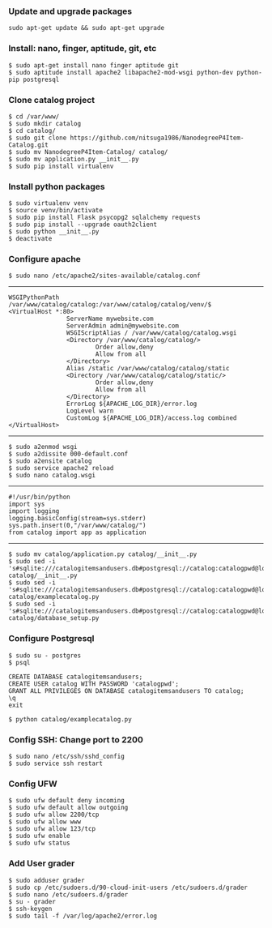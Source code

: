 
### Update and upgrade packages ###

    sudo apt-get update && sudo apt-get upgrade

### Install: nano, finger, aptitude, git, etc ###
    $ sudo apt-get install nano finger aptitude git
    $ sudo aptitude install apache2 libapache2-mod-wsgi python-dev python-pip postgresql

### Clone catalog project ###
    $ cd /var/www/
    $ sudo mkdir catalog
    $ cd catalog/
    $ sudo git clone https://github.com/nitsuga1986/NanodegreeP4Item-Catalog.git
    $ sudo mv NanodegreeP4Item-Catalog/ catalog/
    $ sudo mv application.py __init__.py
    $ sudo pip install virtualenv

### Install python packages ###
    $ sudo virtualenv venv
    $ source venv/bin/activate
    $ sudo pip install Flask psycopg2 sqlalchemy requests
    $ sudo pip install --upgrade oauth2client
    $ sudo python __init__.py
    $ deactivate

### Configure apache ###
    $ sudo nano /etc/apache2/sites-available/catalog.conf


----------


    WSGIPythonPath /var/www/catalog/catalog:/var/www/catalog/catalog/venv/$
    <VirtualHost *:80>
                    ServerName mywebsite.com
                    ServerAdmin admin@mywebsite.com
                    WSGIScriptAlias / /var/www/catalog/catalog.wsgi
                    <Directory /var/www/catalog/catalog/>
                            Order allow,deny
                            Allow from all
                    </Directory>
                    Alias /static /var/www/catalog/catalog/static
                    <Directory /var/www/catalog/catalog/static/>
                            Order allow,deny
                            Allow from all
                    </Directory>
                    ErrorLog ${APACHE_LOG_DIR}/error.log
                    LogLevel warn
                    CustomLog ${APACHE_LOG_DIR}/access.log combined
    </VirtualHost>


----------
    $ sudo a2enmod wsgi
    $ sudo a2dissite 000-default.conf
    $ sudo a2ensite catalog
    $ sudo service apache2 reload
    $ sudo nano catalog.wsgi


----------

    #!/usr/bin/python
    import sys
    import logging
    logging.basicConfig(stream=sys.stderr)
    sys.path.insert(0,"/var/www/catalog/")
    from catalog import app as application

----------

    $ sudo mv catalog/application.py catalog/__init__.py
    $ sudo sed -i 's#sqlite:///catalogitemsandusers.db#postgresql://catalog:catalogpwd@localhost:5432/catalogitemsandusers#g' catalog/__init__.py
    $ sudo sed -i 's#sqlite:///catalogitemsandusers.db#postgresql://catalog:catalogpwd@localhost:5432/catalogitemsandusers#g' catalog/examplecatalog.py
    $ sudo sed -i 's#sqlite:///catalogitemsandusers.db#postgresql://catalog:catalogpwd@localhost:5432/catalogitemsandusers#g' catalog/database_setup.py

### Configure Postgresql ###

    $ sudo su - postgres
    $ psql

    CREATE DATABASE catalogitemsandusers;
    CREATE USER catalog WITH PASSWORD 'catalogpwd';
    GRANT ALL PRIVILEGES ON DATABASE catalogitemsandusers TO catalog;
    \q
    exit

    $ python catalog/examplecatalog.py

### Config SSH: Change port to 2200 ###

    $ sudo nano /etc/ssh/sshd_config
    $ sudo service ssh restart

### Config UFW ###

    $ sudo ufw default deny incoming
    $ sudo ufw default allow outgoing
    $ sudo ufw allow 2200/tcp
    $ sudo ufw allow www
    $ sudo ufw allow 123/tcp
    $ sudo ufw enable
    $ sudo ufw status

### Add User grader ###

    $ sudo adduser grader
    $ sudo cp /etc/sudoers.d/90-cloud-init-users /etc/sudoers.d/grader
    $ sudo nano /etc/sudoers.d/grader
    $ su - grader
    $ ssh-keygen
    $ sudo tail -f /var/log/apache2/error.log







